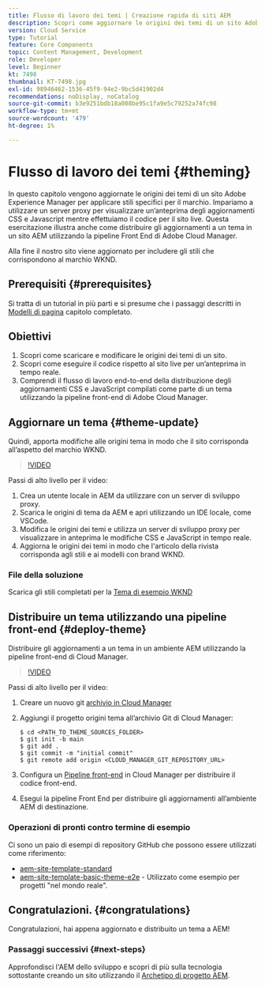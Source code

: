 ```yaml
---
title: Flusso di lavoro dei temi | Creazione rapida di siti AEM
description: Scopri come aggiornare le origini dei temi di un sito Adobe Experience Manager per applicare stili specifici per il marchio. Scopri come utilizzare un server proxy per visualizzare un’anteprima live degli aggiornamenti CSS e JavaScript. Questa esercitazione illustra anche come distribuire gli aggiornamenti a un tema in un sito AEM utilizzando la pipeline Front End di Adobe Cloud Manager.
version: Cloud Service
type: Tutorial
feature: Core Components
topic: Content Management, Development
role: Developer
level: Beginner
kt: 7498
thumbnail: KT-7498.jpg
exl-id: 98946462-1536-45f9-94e2-9bc5d41902d4
recommendations: noDisplay, noCatalog
source-git-commit: b3e9251bdb18a008be95c1fa9e5c79252a74fc98
workflow-type: tm+mt
source-wordcount: '479'
ht-degree: 1%

---
```


# Flusso di lavoro dei temi {#theming}

In questo capitolo vengono aggiornate le origini dei temi di un sito Adobe Experience Manager per applicare stili specifici per il marchio. Impariamo a utilizzare un server proxy per visualizzare un’anteprima degli aggiornamenti CSS e Javascript mentre effettuiamo il codice per il sito live. Questa esercitazione illustra anche come distribuire gli aggiornamenti a un tema in un sito AEM utilizzando la pipeline Front End di Adobe Cloud Manager.

Alla fine il nostro sito viene aggiornato per includere gli stili che corrispondono al marchio WKND.

## Prerequisiti {#prerequisites}

Si tratta di un tutorial in più parti e si presume che i passaggi descritti in [Modelli di pagina](./page-templates.md) capitolo completato.

## Obiettivi

1. Scopri come scaricare e modificare le origini dei temi di un sito.
1. Scopri come eseguire il codice rispetto al sito live per un’anteprima in tempo reale.
1. Comprendi il flusso di lavoro end-to-end della distribuzione degli aggiornamenti CSS e JavaScript compilati come parte di un tema utilizzando la pipeline front-end di Adobe Cloud Manager.

## Aggiornare un tema {#theme-update}

Quindi, apporta modifiche alle origini tema in modo che il sito corrisponda all’aspetto del marchio WKND.

>[!VIDEO](https://video.tv.adobe.com/v/332918?quality=12&learn=on)

Passi di alto livello per il video:

1. Crea un utente locale in AEM da utilizzare con un server di sviluppo proxy.
1. Scarica le origini di tema da AEM e apri utilizzando un IDE locale, come VSCode.
1. Modifica le origini dei temi e utilizza un server di sviluppo proxy per visualizzare in anteprima le modifiche CSS e JavaScript in tempo reale.
1. Aggiorna le origini dei temi in modo che l&#39;articolo della rivista corrisponda agli stili e ai modelli con brand WKND.

### File della soluzione

Scarica gli stili completati per la [Tema di esempio WKND](assets/theming/WKND-THEME-src-1.1.zip)

## Distribuire un tema utilizzando una pipeline front-end {#deploy-theme}

Distribuire gli aggiornamenti a un tema in un ambiente AEM utilizzando la pipeline front-end di Cloud Manager.

>[!VIDEO](https://video.tv.adobe.com/v/338722?quality=12&learn=on)

Passi di alto livello per il video:

1. Creare un nuovo git [archivio in Cloud Manager](https://experienceleague.adobe.com/docs/experience-manager-cloud-manager/using/managing-code/cloud-manager-repositories.html)
1. Aggiungi il progetto origini tema all’archivio Git di Cloud Manager:

   ```shell
   $ cd <PATH_TO_THEME_SOURCES_FOLDER>
   $ git init -b main
   $ git add .
   $ git commit -m "initial commit"
   $ git remote add origin <CLOUD_MANAGER_GIT_REPOSITORY_URL>
   ```

1. Configura un [Pipeline front-end](https://experienceleague.adobe.com/docs/experience-manager-cloud-service/implementing/using-cloud-manager/cicd-pipelines/introduction-ci-cd-pipelines.html) in Cloud Manager per distribuire il codice front-end.
1. Esegui la pipeline Front End per distribuire gli aggiornamenti all’ambiente AEM di destinazione.

### Operazioni di pronti contro termine di esempio

Ci sono un paio di esempi di repository GitHub che possono essere utilizzati come riferimento:

* [aem-site-template-standard](https://github.com/adobe/aem-site-template-standard)
* [aem-site-template-basic-theme-e2e](https://github.com/adobe/aem-site-template-basic-theme-e2e) - Utilizzato come esempio per progetti &quot;nel mondo reale&quot;.

## Congratulazioni.  {#congratulations}

Congratulazioni, hai appena aggiornato e distribuito un tema a AEM!

### Passaggi successivi {#next-steps}

Approfondisci l&#39;AEM dello sviluppo e scopri di più sulla tecnologia sottostante creando un sito utilizzando il [Archetipo di progetto AEM](../project-archetype/overview.md).
